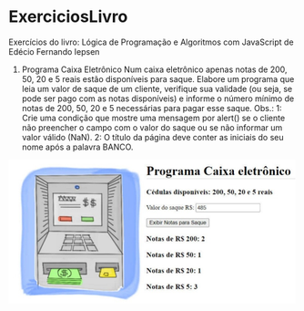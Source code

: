 # ExerciciosLivro
Exercícios do livro: Lógica de Programação e Algoritmos com JavaScript de Edécio Fernando Iepsen

1) Programa Caixa Eletrônico
Num caixa eletrônico apenas notas de 200, 50, 20 e 5 reais estão disponíveis para saque. Elabore um programa que leia um valor de saque
de um cliente, verifique sua validade (ou seja, se pode ser pago com as notas disponíveis) e informe o número mínimo de notas de 200, 50, 20 e 5 necessárias para
pagar esse saque.
Obs.:
1: Crie uma condição que mostre uma mensagem por alert() se o cliente não preencher o campo com o valor do saque ou se não informar um valor válido (NaN).
2: O título da página deve conter as iniciais do seu nome após a palavra BANCO.

![Databrick project with Snowflake](img/programaCaixaEletronico.jpeg)